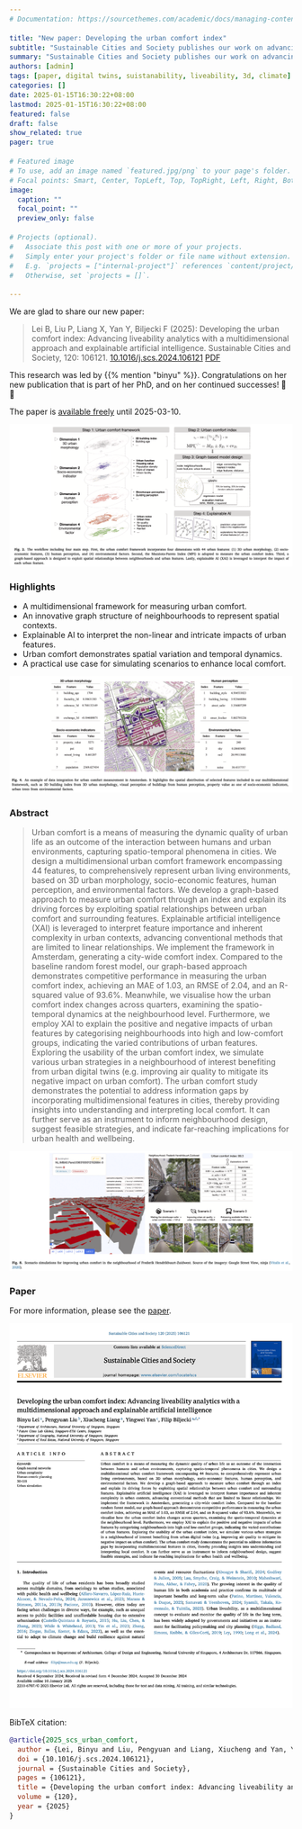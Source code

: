 ```yaml
---
# Documentation: https://sourcethemes.com/academic/docs/managing-content/

title: "New paper: Developing the urban comfort index"
subtitle: "Sustainable Cities and Society publishes our work on advancing liveability analytics with a multidimensional approach and explainable artificial intelligence."
summary: "Sustainable Cities and Society publishes our work on advancing liveability analytics with a multidimensional approach and explainable artificial intelligence."
authors: [admin]
tags: [paper, digital twins, suistanability, liveability, 3d, climate]
categories: []
date: 2025-01-15T16:30:22+08:00
lastmod: 2025-01-15T16:30:22+08:00
featured: false
draft: false
show_related: true
pager: true

# Featured image
# To use, add an image named `featured.jpg/png` to your page's folder.
# Focal points: Smart, Center, TopLeft, Top, TopRight, Left, Right, BottomLeft, Bottom, BottomRight.
image:
  caption: ""
  focal_point: ""
  preview_only: false

# Projects (optional).
#   Associate this post with one or more of your projects.
#   Simply enter your project's folder or file name without extension.
#   E.g. `projects = ["internal-project"]` references `content/project/deep-learning/index.md`.
#   Otherwise, set `projects = []`.

---
```


We are glad to share our new paper:

> Lei B, Liu P, Liang X, Yan Y, Biljecki F (2025): Developing the urban comfort index: Advancing liveability analytics with a multidimensional approach and explainable artificial intelligence. Sustainable Cities and Society, 120: 106121. [<i class="ai ai-doi-square ai"></i> 10.1016/j.scs.2024.106121](https://doi.org/10.1016/j.scs.2024.106121) [<i class="far fa-file-pdf"></i> PDF](/publication/2025-scs-urban-comfort/2025-scs-urban-comfort.pdf)</i>

This research was led by {{% mention "binyu" %}}.
Congratulations on her new publication that is part of her PhD, and on her continued successes! :raised_hands: :clap:

The paper is [available freely](https://authors.elsevier.com/a/1kRMe7sfVZE4tM) until 2025-03-10.

![](1.png)


### Highlights


+ A multidimensional framework for measuring urban comfort.
+ An innovative graph structure of neighbourhoods to represent spatial contexts.
+ Explainable AI to interpret the non-linear and intricate impacts of urban features.
+ Urban comfort demonstrates spatial variation and temporal dynamics.
+ A practical use case for simulating scenarios to enhance local comfort.

![](2.png)


### Abstract

> Urban comfort is a means of measuring the dynamic quality of urban life as an outcome of the interaction between humans and urban environments, capturing spatio-temporal phenomena in cities. We design a multidimensional urban comfort framework encompassing 44 features, to comprehensively represent urban living environments, based on 3D urban morphology, socio-economic features, human perception, and environmental factors. We develop a graph-based approach to measure urban comfort through an index and explain its driving forces by exploiting spatial relationships between urban comfort and surrounding features. Explainable artificial intelligence (XAI) is leveraged to interpret feature importance and inherent complexity in urban contexts, advancing conventional methods that are limited to linear relationships. We implement the framework in Amsterdam, generating a city-wide comfort index. Compared to the baseline random forest model, our graph-based approach demonstrates competitive performance in measuring the urban comfort index, achieving an MAE of 1.03, an RMSE of 2.04, and an R-squared value of 93.6%. Meanwhile, we visualise how the urban comfort index changes across quarters, examining the spatio-temporal dynamics at the neighbourhood level. Furthermore, we employ XAI to explain the positive and negative impacts of urban features by categorising neighbourhoods into high and low-comfort groups, indicating the varied contributions of urban features. Exploring the usability of the urban comfort index, we simulate various urban strategies in a neighbourhood of interest benefiting from urban digital twins (e.g. improving air quality to mitigate its negative impact on urban comfort). The urban comfort study demonstrates the potential to address information gaps by incorporating multidimensional features in cities, thereby providing insights into understanding and interpreting local comfort. It can further serve as an instrument to inform neighbourhood design, suggest feasible strategies, and indicate far-reaching implications for urban health and wellbeing.

![](3.png)

### Paper 

For more information, please see the [paper](/publication/2025-scs-urban-comfort/).

[![](page-one.png)](/publication/2025-scs-urban-comfort/)

BibTeX citation:
```bibtex
@article{2025_scs_urban_comfort,
  author = {Lei, Binyu and Liu, Pengyuan and Liang, Xiucheng and Yan, Yingwei and Biljecki, Filip},
  doi = {10.1016/j.scs.2024.106121},
  journal = {Sustainable Cities and Society},
  pages = {106121},
  title = {Developing the urban comfort index: Advancing liveability analytics with a multidimensional approach and explainable artificial intelligence},
  volume = {120},
  year = {2025}
}
```
